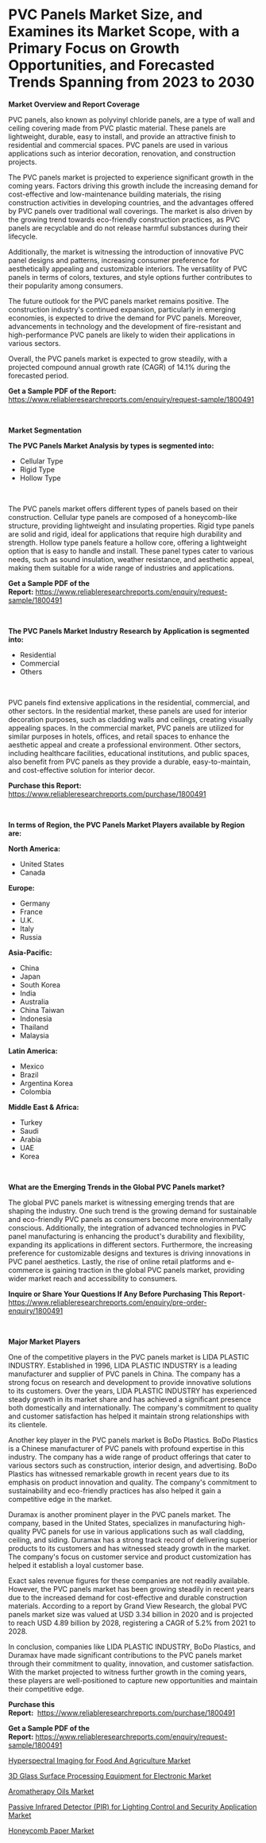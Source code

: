 <p><h1>PVC Panels Market Size, and Examines its Market Scope, with a Primary Focus on Growth Opportunities, and Forecasted Trends Spanning from 2023 to 2030</h1></p><p><strong>Market Overview and Report Coverage</strong></p>
<p><p>PVC panels, also known as polyvinyl chloride panels, are a type of wall and ceiling covering made from PVC plastic material. These panels are lightweight, durable, easy to install, and provide an attractive finish to residential and commercial spaces. PVC panels are used in various applications such as interior decoration, renovation, and construction projects.</p><p>The PVC panels market is projected to experience significant growth in the coming years. Factors driving this growth include the increasing demand for cost-effective and low-maintenance building materials, the rising construction activities in developing countries, and the advantages offered by PVC panels over traditional wall coverings. The market is also driven by the growing trend towards eco-friendly construction practices, as PVC panels are recyclable and do not release harmful substances during their lifecycle.</p><p>Additionally, the market is witnessing the introduction of innovative PVC panel designs and patterns, increasing consumer preference for aesthetically appealing and customizable interiors. The versatility of PVC panels in terms of colors, textures, and style options further contributes to their popularity among consumers.</p><p>The future outlook for the PVC panels market remains positive. The construction industry's continued expansion, particularly in emerging economies, is expected to drive the demand for PVC panels. Moreover, advancements in technology and the development of fire-resistant and high-performance PVC panels are likely to widen their applications in various sectors.</p><p>Overall, the PVC panels market is expected to grow steadily, with a projected compound annual growth rate (CAGR) of 14.1% during the forecasted period.</p></p>
<p><strong>Get a Sample PDF of the Report:</strong> <a href="https://www.reliableresearchreports.com/enquiry/request-sample/1800491">https://www.reliableresearchreports.com/enquiry/request-sample/1800491</a></p>
<p>&nbsp;</p>
<p><strong>Market Segmentation</strong></p>
<p><strong>The PVC Panels Market Analysis by types is segmented into:</strong></p>
<p><ul><li>Cellular Type</li><li>Rigid Type</li><li>Hollow Type</li></ul></p>
<p>&nbsp;</p>
<p><p>The PVC panels market offers different types of panels based on their construction. Cellular type panels are composed of a honeycomb-like structure, providing lightweight and insulating properties. Rigid type panels are solid and rigid, ideal for applications that require high durability and strength. Hollow type panels feature a hollow core, offering a lightweight option that is easy to handle and install. These panel types cater to various needs, such as sound insulation, weather resistance, and aesthetic appeal, making them suitable for a wide range of industries and applications.</p></p>
<p><strong>Get a Sample PDF of the Report:</strong>&nbsp;<a href="https://www.reliableresearchreports.com/enquiry/request-sample/1800491">https://www.reliableresearchreports.com/enquiry/request-sample/1800491</a></p>
<p>&nbsp;</p>
<p><strong>The PVC Panels Market Industry Research by Application is segmented into:</strong></p>
<p><ul><li>Residential</li><li>Commercial</li><li>Others</li></ul></p>
<p>&nbsp;</p>
<p><p>PVC panels find extensive applications in the residential, commercial, and other sectors. In the residential market, these panels are used for interior decoration purposes, such as cladding walls and ceilings, creating visually appealing spaces. In the commercial market, PVC panels are utilized for similar purposes in hotels, offices, and retail spaces to enhance the aesthetic appeal and create a professional environment. Other sectors, including healthcare facilities, educational institutions, and public spaces, also benefit from PVC panels as they provide a durable, easy-to-maintain, and cost-effective solution for interior decor.</p></p>
<p><strong>Purchase this Report:</strong>&nbsp; <a href="https://www.reliableresearchreports.com/purchase/1800491">https://www.reliableresearchreports.com/purchase/1800491</a></p>
<p>&nbsp;</p>
<p><strong>In terms of Region, the PVC Panels Market Players available by Region are:</strong></p>
<p>
    <p> <strong> North America: </strong>
        <ul>
            <li>United States</li>
            <li>Canada</li>
        </ul>
        </p> 
    <p> <strong> Europe: </strong>
        <ul>
            <li>Germany</li>
            <li>France</li>
            <li>U.K.</li>
            <li>Italy</li>
            <li>Russia</li>
        </ul>
        </p> 
    <p> <strong> Asia-Pacific: </strong>
        <ul>
            <li>China</li>
            <li>Japan</li>
            <li>South Korea</li>
            <li>India</li>
            <li>Australia</li>
            <li>China Taiwan</li>
            <li>Indonesia</li>
            <li>Thailand</li>
            <li>Malaysia</li>
        </ul>
        </p> 
    <p> <strong> Latin America: </strong>
        <ul>
            <li>Mexico</li>
            <li>Brazil</li>
            <li>Argentina Korea</li>
            <li>Colombia</li>
        </ul>
        </p> 
    <p> <strong> Middle East & Africa: </strong>
        <ul>
            <li>Turkey</li>
            <li>Saudi</li>
            <li>Arabia</li>
            <li>UAE</li>
            <li>Korea</li>
        </ul>
    </p>
    </p>
<p>&nbsp;</p>
<p><strong>What are the Emerging Trends in the Global PVC Panels market?</strong></p>
<p><p>The global PVC panels market is witnessing emerging trends that are shaping the industry. One such trend is the growing demand for sustainable and eco-friendly PVC panels as consumers become more environmentally conscious. Additionally, the integration of advanced technologies in PVC panel manufacturing is enhancing the product's durability and flexibility, expanding its applications in different sectors. Furthermore, the increasing preference for customizable designs and textures is driving innovations in PVC panel aesthetics. Lastly, the rise of online retail platforms and e-commerce is gaining traction in the global PVC panels market, providing wider market reach and accessibility to consumers.</p></p>
<p><strong>Inquire or Share Your Questions If Any Before Purchasing This Report</strong>- <a href="https://www.reliableresearchreports.com/enquiry/pre-order-enquiry/1800491">https://www.reliableresearchreports.com/enquiry/pre-order-enquiry/1800491</a></p>
<p>&nbsp;</p>
<p><strong>Major Market Players</strong></p>
<p><p>One of the competitive players in the PVC panels market is LIDA PLASTIC INDUSTRY. Established in 1996, LIDA PLASTIC INDUSTRY is a leading manufacturer and supplier of PVC panels in China. The company has a strong focus on research and development to provide innovative solutions to its customers. Over the years, LIDA PLASTIC INDUSTRY has experienced steady growth in its market share and has achieved a significant presence both domestically and internationally. The company's commitment to quality and customer satisfaction has helped it maintain strong relationships with its clientele.</p><p>Another key player in the PVC panels market is BoDo Plastics. BoDo Plastics is a Chinese manufacturer of PVC panels with profound expertise in this industry. The company has a wide range of product offerings that cater to various sectors such as construction, interior design, and advertising. BoDo Plastics has witnessed remarkable growth in recent years due to its emphasis on product innovation and quality. The company's commitment to sustainability and eco-friendly practices has also helped it gain a competitive edge in the market.</p><p>Duramax is another prominent player in the PVC panels market. The company, based in the United States, specializes in manufacturing high-quality PVC panels for use in various applications such as wall cladding, ceiling, and siding. Duramax has a strong track record of delivering superior products to its customers and has witnessed steady growth in the market. The company's focus on customer service and product customization has helped it establish a loyal customer base.</p><p>Exact sales revenue figures for these companies are not readily available. However, the PVC panels market has been growing steadily in recent years due to the increased demand for cost-effective and durable construction materials. According to a report by Grand View Research, the global PVC panels market size was valued at USD 3.34 billion in 2020 and is projected to reach USD 4.89 billion by 2028, registering a CAGR of 5.2% from 2021 to 2028.</p><p>In conclusion, companies like LIDA PLASTIC INDUSTRY, BoDo Plastics, and Duramax have made significant contributions to the PVC panels market through their commitment to quality, innovation, and customer satisfaction. With the market projected to witness further growth in the coming years, these players are well-positioned to capture new opportunities and maintain their competitive edge.</p></p>
<p><strong>Purchase this Report:</strong>&nbsp;&nbsp;<a href="https://www.reliableresearchreports.com/purchase/1800491">https://www.reliableresearchreports.com/purchase/1800491</a></p>
<p></p>
<p><strong>Get a Sample PDF of the Report:</strong>&nbsp;<a href="https://www.reliableresearchreports.com/enquiry/request-sample/1800491">https://www.reliableresearchreports.com/enquiry/request-sample/1800491</a></p>
<p><p><a href="https://medium.com/@s40138378/hyperspectral-imaging-for-food-and-agriculture-market-trends-and-market-analysis-forecasted-for-4d81289be2cd">Hyperspectral Imaging for Food And Agriculture Market</a></p><p><a href="https://medium.com/@santo151299/3d-glass-surface-processing-equipment-for-electronic-market-analysis-its-cagr-market-segmentation-43bb2b894f13">3D Glass Surface Processing Equipment for Electronic Market</a></p><p><a href="https://github.com/dziulagalemab/Market-Research-Report-List-1/blob/main/aromatherapy-oils-market.md">Aromatherapy Oils Market</a></p><p><a href="https://medium.com/@josueherzog/passive-infrared-detector-pir-for-lighting-control-and-security-application-market-trends-af136655b876">Passive Infrared Detector (PIR) for Lighting Control and Security Application Market</a></p><p><a href="https://github.com/abbypearson7765/Market-Research-Report-List-1/blob/main/honeycomb-paper-market.md">Honeycomb Paper Market</a></p></p>